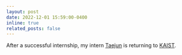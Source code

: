 ```yaml
---
layout: post
date: 2022-12-01 15:59:00-0400
inline: true
related_posts: false
---
```


After a successful internship, my intern [Taejun](https://taejun13.github.io/) is returning to [KAIST](https://hcil.kaist.ac.kr/).
